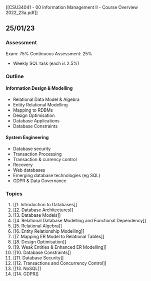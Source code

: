 [[CSU34041 - 00 Information Management II - Course Overview 2022_23a.pdf]]
## 25/01/23
### Assessment
Exam: 75%
Continuous Assessment: 25%
- Weekly SQL task (each is 2.5%)

### Outline
#### Information Design & Modelling
 - Relational Data Model & Algebra
 - Entity Relational Modelling
 - Mapping to RDBMs
 - Design Optimisation
 - Database Applications
 - Database Constraints

#### System Engineering
- Database security
- Transaction Processing
- Transaction & currency control
- Recovery
- Web databases 
- Emerging database technologies (eg SQL)
- GDPR & Data Governance

### Topics
1. [[1. Introduction to Databases]]
2. [[2. Database Architectures]]
3. [[3. Database Models]]
4. [[4. Relational Database Modelling and Functional Dependency]]
5. [[5. Relational Algebra]]
6. [[6. Entity Relationship Modelling]]
7. [[7. Mapping ER Model to Relational Tables]]
8. [[8. Design Optimisation]]
9. [[9. Weak Entities & Enhanced ER Modelling]]
10. [[10. Database Constraints]]
11. [[11. Database Security]]
12. [[12. Transactions and Concurrency Control]]
13. [[13. NoSQL]]
14. [[14. GDPR]]